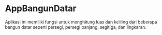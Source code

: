 # AppBangunDatar
Aplikasi ini memiliki fungsi untuk menghitung luas dan keliling dari beberapa bangun datar seperti persegi, persegi panjang, segitiga, dan lingkaran.
